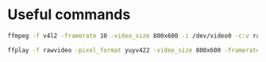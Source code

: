 # Useful commands

```bash 
ffmpeg -f v4l2 -framerate 10 -video_size 800x600 -i /dev/video0 -c:v rawvideo -pix_fmt yuyv422 output.yuv
```

```bash
ffplay -f rawvideo -pixel_format yuyv422 -video_size 800x600 -framerate 10 output.yuv
```